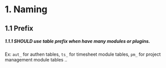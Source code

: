 # 1. Naming

## 1.1 Prefix

##### 1.1.1 SHOULD use table prefix when have many modules or plugins.

Ex: `aut_` for authen tables, `ts_` for timesheet module tables, `pm_` for project management module tables ..
